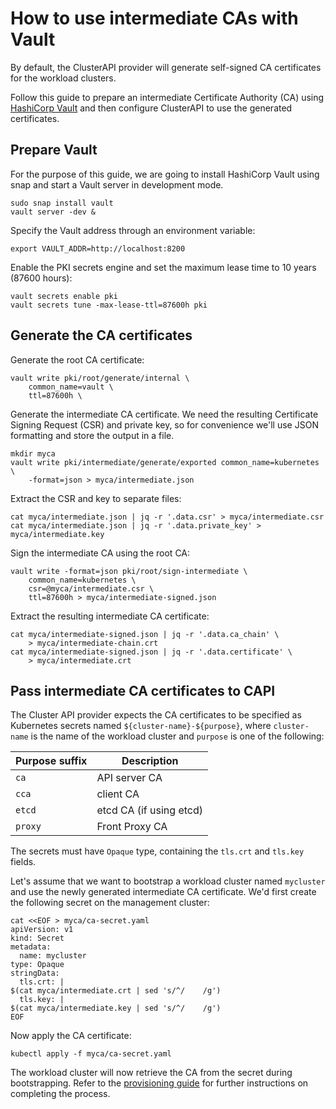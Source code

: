 # How to use intermediate CAs with Vault

By default, the ClusterAPI provider will generate self-signed CA certificates
for the workload clusters.

Follow this guide to prepare an intermediate Certificate Authority (CA) using
[HashiCorp Vault] and then configure ClusterAPI to use the generated
certificates.

## Prepare Vault

For the purpose of this guide, we are going to install HashiCorp Vault using
snap and start a Vault server in development mode.

```
sudo snap install vault
vault server -dev &
```

Specify the Vault address through an environment variable:

```
export VAULT_ADDR=http://localhost:8200
```

Enable the PKI secrets engine and set the maximum lease time to 10 years
(87600 hours):

```
vault secrets enable pki
vault secrets tune -max-lease-ttl=87600h pki
```

## Generate the CA certificates

Generate the root CA certificate:

```
vault write pki/root/generate/internal \
    common_name=vault \
    ttl=87600h \
```

Generate the intermediate CA certificate. We need the resulting Certificate
Signing Request (CSR) and private key, so for convenience we'll use JSON
formatting and store the output in a file.

```
mkdir myca
vault write pki/intermediate/generate/exported common_name=kubernetes \
    -format=json > myca/intermediate.json
```

Extract the CSR and key to separate files:

```
cat myca/intermediate.json | jq -r '.data.csr' > myca/intermediate.csr
cat myca/intermediate.json | jq -r '.data.private_key' > myca/intermediate.key
```

Sign the intermediate CA using the root CA:

```
vault write -format=json pki/root/sign-intermediate \
    common_name=kubernetes \
    csr=@myca/intermediate.csr \
    ttl=87600h > myca/intermediate-signed.json
```

Extract the resulting intermediate CA certificate:

```
cat myca/intermediate-signed.json | jq -r '.data.ca_chain' \
    > myca/intermediate-chain.crt
cat myca/intermediate-signed.json | jq -r '.data.certificate' \
    > myca/intermediate.crt
```

## Pass intermediate CA certificates to CAPI

The Cluster API provider expects the CA certificates to be specified as
Kubernetes secrets named ``${cluster-name}-${purpose}``, where ``cluster-name``
is the name of the workload cluster and ``purpose`` is one of the following:

| Purpose suffix     | Description             |
|--------------------|-------------------------|
| ``ca``             | API server CA           |
| ``cca``            | client CA               |
| ``etcd``           | etcd CA (if using etcd) |
| ``proxy``          | Front Proxy CA          |

The secrets must have ``Opaque`` type, containing the ``tls.crt`` and
``tls.key`` fields.

Let's assume that we want to bootstrap a workload cluster named ``mycluster``
and use the newly generated intermediate CA certificate. We'd first create the
following secret on the management cluster:

```
cat <<EOF > myca/ca-secret.yaml
apiVersion: v1
kind: Secret
metadata:
  name: mycluster
type: Opaque
stringData:
  tls.crt: |
$(cat myca/intermediate.crt | sed 's/^/    /g')
  tls.key: |
$(cat myca/intermediate.key | sed 's/^/    /g')
EOF
```

Now apply the CA certificate:

```
kubectl apply -f myca/ca-secret.yaml
```

The workload cluster will now retrieve the CA from the secret during
bootstrapping. Refer to the [provisioning guide] for further instructions on
completing the process.

<!--LINKS -->
[HashiCorp Vault]: https://developer.hashicorp.com/vault/docs
[provisioning guide]: ./provision.md
